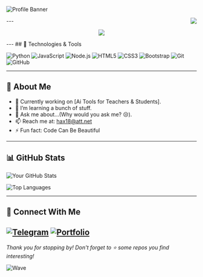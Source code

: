 
![Profile Banner](https://i.ibb.co/N6CXgysM/Github-Banner.png)

<img align="right" src="http://estruyf-github.azurewebsites.net/api/VisitorHit?user=itsSamBz&repo=Bgstatic&countColorcountColor&countColor=%237B1E7B"/>
---
<p align="center">
  <a href="https://github.com/DenverCoder1/readme-typing-svg"><img src="https://readme-typing-svg.herokuapp.com?font=Time+New+Roman&color=cyan&size=25&center=true&vCenter=true&width=600&height=100&lines=Assalamu+O+Alaikum+Warahmatullah..&hearts;++;Self-taught+Front-End+Developer,;Computer+Science+Student,;CTF+Newbie,;Active+Learner/Researcher,;Love+to+learn+new+stuffs..<3"></a>
</p>
---
## 🔧 Technologies & Tools

![Python](https://img.shields.io/badge/Python-3776AB?style=for-the-badge&logo=python&logoColor=white)
![JavaScript](https://img.shields.io/badge/JavaScript-F7DF1E?style=for-the-badge&logo=javascript&logoColor=black)
![Node.js](https://img.shields.io/badge/Node.js-339933?style=for-the-badge&logo=nodedotjs&logoColor=white)
![HTML5](https://img.shields.io/badge/HTML5-E34F26?style=for-the-badge&logo=html5&logoColor=white)
![CSS3](https://img.shields.io/badge/CSS3-1572B6?style=for-the-badge&logo=css3&logoColor=white)
![Bootstrap](https://img.shields.io/badge/Bootstrap-563D7C?style=for-the-badge&logo=bootstrap&logoColor=white)
![Git](https://img.shields.io/badge/Git-F05032?style=for-the-badge&logo=git&logoColor=white)
![GitHub](https://img.shields.io/badge/GitHub-181717?style=for-the-badge&logo=github&logoColor=white)

---

## 🌱 About Me
- 🔭 Currently working on [Ai Tools for Teachers & Students].
- 🌱 I’m learning a bunch of stuff.
- 💬 Ask me about...(Why would you ask me? 😒).
- 📫 Reach me at: hax18@att.net
- ⚡ Fun fact: Code Can Be Beautiful

---

## 📊 GitHub Stats

![Your GitHub Stats](https://github-readme-stats.vercel.app/api?username=itsSamBz&show_icons=true&theme=radical)

![Top Languages](https://github-readme-stats.vercel.app/api/top-langs/?username=itsSamBz&layout=compact&theme=radical)

---

## 🤝 Connect With Me
[![Telegram](https://img.shields.io/badge/Telegram-2CA5E0?style=for-the-badge&logo=telegram&logoColor=white)](https://t.me/hax18)
[![Portfolio](https://img.shields.io/badge/Portfolio-000000?style=for-the-badge&logo=web&logoColor=white)](https://sambz.me)
---

_Thank you for stopping by! Don't forget to ⭐ some repos you find interesting!_

![Wave](https://i.giphy.com/2rAKTgJIQe1buYU1R5.webp)
